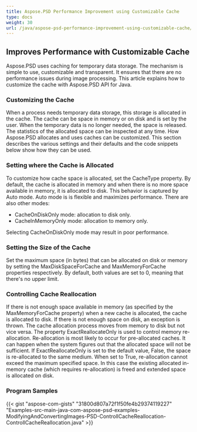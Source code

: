 ```yaml
---
title: Aspose.PSD Performance Improvement using Customizable Cache
type: docs
weight: 30
url: /java/aspose-psd-performance-improvement-using-customizable-cache/
---
```


## **Improves Performance with Customizable Cache**
Aspose.PSD uses caching for temporary data storage. The mechanism is simple to use, customizable and transparent. It ensures that there are no performance issues during image processing. This article explains how to customize the cache with Aspose.PSD API for Java.
### **Customizing the Cache**
When a process needs temporary data storage, this storage is allocated in the cache. The cache can be space in memory or on disk and is set by the user. When the temporary data is no longer needed, the space is released. The statistics of the allocated space can be inspected at any time. How Aspose.PSD allocates and uses caches can be customized. This section describes the various settings and their defaults and the code snippets below show how they can be used.
### **Setting where the Cache is Allocated**
To customize how cache space is allocated, set the CacheType property. By default, the cache is allocated in memory and when there is no more space available in memory, it is allocated to disk. This behavior is captured by Auto mode. Auto mode is is flexible and maximizes performance. There are also other modes:

- CacheOnDiskOnly mode: allocation to disk only.
- CacheInMemoryOnly mode: allocation to memory only.

Selecting CacheOnDiskOnly mode may result in poor performance.
### **Setting the Size of the Cache**
Set the maximum space (in bytes) that can be allocated on disk or memory by setting the MaxDiskSpaceForCache and MaxMemoryForCache properties respectively. By default, both values are set to 0, meaning that there's no upper limit.
### **Controlling Cache Reallocation**
If there is not enough space available in memory (as specified by the MaxMemoryForCache property) when a new cache is allocated, the cache is allocated to disk. If there is not enough space on disk, an exception is thrown. The cache allocation process moves from memory to disk but not vice versa. The property ExactReallocateOnly is used to control memory re-allocation. Re-allocation is most likely to occur for pre-allocated caches. It can happen when the system figures out that the allocated space will not be sufficient. If ExactReallocateOnly is set to the default value, False, the space is re-allocated to the same medium. When set to True, re-allocation cannot exceed the maximum specified space. In this case the existing allocated in-memory cache (which requires re-allocation) is freed and extended space is allocated on disk.
### **Program Samples**
{{< gist "aspose-com-gists" "31800d807a72f1f50fe4b29374119227" "Examples-src-main-java-com-aspose-psd-examples-ModifyingAndConvertingImages-PSD-ControllCacheReallocation-ControllCacheReallocation.java" >}}
